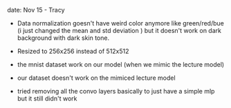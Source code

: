 date: Nov 15 - Tracy

- Data normalization goesn't have weird color anymore like green/red/bue (i just changed the mean and std deviation ) but it doesn't work on dark background with dark skin tone.

- Resized to 256x256 instead of 512x512

- the mnist dataset work on our model (when we mimic the lecture model)

- our dataset doesn't work on the mimiced lecture model

- tried removing all the convo layers basically to just have a simple mlp but it still didn't work





